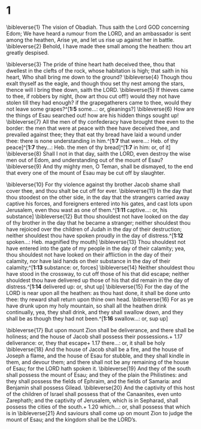 # 1 
\bibleverse{1} The vision of Obadiah. Thus saith the Lord GOD concerning Edom; We have heard a rumour from the LORD, and an ambassador is sent among the heathen, Arise ye, and let us rise up against her in battle. \bibleverse{2} Behold, I have made thee small among the heathen: thou art greatly despised. 

\bibleverse{3} The pride of thine heart hath deceived thee, thou that dwellest in the clefts of the rock, whose habitation is high; that saith in his heart, Who shall bring me down to the ground? \bibleverse{4} Though thou exalt thyself as the eagle, and though thou set thy nest among the stars, thence will I bring thee down, saith the LORD. \bibleverse{5} If thieves came to thee, if robbers by night, (how art thou cut off!) would they not have stolen till they had enough? if the grapegatherers came to thee, would they not leave some grapes?^[**1:5** some…: or, gleanings?] \bibleverse{6} How are the things of Esau searched out! how are his hidden things sought up! \bibleverse{7} All the men of thy confederacy have brought thee even to the border: the men that were at peace with thee have deceived thee, and prevailed against thee; they that eat thy bread have laid a wound under thee: there is none understanding in him.^[**1:7** that were…: Heb. of thy peace]^[**1:7** they…: Heb. the men of thy bread]^[**1:7** in him: or, of it] \bibleverse{8} Shall I not in that day, saith the LORD, even destroy the wise men out of Edom, and understanding out of the mount of Esau? \bibleverse{9} And thy mighty men, O Teman, shall be dismayed, to the end that every one of the mount of Esau may be cut off by slaughter. 





\bibleverse{10} For thy violence against thy brother Jacob shame shall cover thee, and thou shalt be cut off for ever. \bibleverse{11} In the day that thou stoodest on the other side, in the day that the strangers carried away captive his forces, and foreigners entered into his gates, and cast lots upon Jerusalem, even thou wast as one of them.^[**1:11** captive…: or, his substance] \bibleverse{12} But thou shouldest not have looked on the day of thy brother in the day that he became a stranger; neither shouldest thou have rejoiced over the children of Judah in the day of their destruction; neither shouldest thou have spoken proudly in the day of distress.^[**1:12** spoken…: Heb. magnified thy mouth] \bibleverse{13} Thou shouldest not have entered into the gate of my people in the day of their calamity; yea, thou shouldest not have looked on their affliction in the day of their calamity, nor have laid hands on their substance in the day of their calamity;^[**1:13** substance: or, forces] \bibleverse{14} Neither shouldest thou have stood in the crossway, to cut off those of his that did escape; neither shouldest thou have delivered up those of his that did remain in the day of distress.^[**1:14** delivered up: or, shut up] \bibleverse{15} For the day of the LORD is near upon all the heathen: as thou hast done, it shall be done unto thee: thy reward shall return upon thine own head. \bibleverse{16} For as ye have drunk upon my holy mountain, so shall all the heathen drink continually, yea, they shall drink, and they shall swallow down, and they shall be as though they had not been.^[**1:16** swallow…: or, sup up] 






\bibleverse{17} But upon mount Zion shall be deliverance, and there shall be holiness; and the house of Jacob shall possess their possessions.+ 1.17 deliverance: or, they that escape+ 1.17 there…: or, it shall be holy \bibleverse{18} And the house of Jacob shall be a fire, and the house of Joseph a flame, and the house of Esau for stubble, and they shall kindle in them, and devour them; and there shall not be any remaining of the house of Esau; for the LORD hath spoken it. \bibleverse{19} And they of the south shall possess the mount of Esau; and they of the plain the Philistines: and they shall possess the fields of Ephraim, and the fields of Samaria: and Benjamin shall possess Gilead. \bibleverse{20} And the captivity of this host of the children of Israel shall possess that of the Canaanites, even unto Zarephath; and the captivity of Jerusalem, which is in Sepharad, shall possess the cities of the south.+ 1.20 which…: or, shall possess that which is in \bibleverse{21} And saviours shall come up on mount Zion to judge the mount of Esau; and the kingdom shall be the LORD’s. 